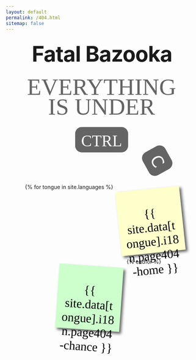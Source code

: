 ```yaml
---
layout: default
permalink: /404.html
sitemap: false
---
```


<style media="screen">
.container {
    margin: 10px auto;
    text-align: center;
}
h1 {
    margin: 30px 0;
    font-size: 4em;
    line-height: 1;
    letter-spacing: -1px;
}
*{
  margin:0;
  padding:0;
}
h2 {
  font-weight: bold;
  font-size: 2rem;
}
p {
  font-family: 'Reenie Beanie';
  font-size: 2rem;
}
ul,li{
  list-style:none;
}
ul{
  display: flex;
  flex-wrap: wrap;
  justify-content: center;
}
ul li a{
  text-decoration:none;
  color:#000;
  background:#ffc;
  display:block;
  height:10em;
  width:10em;
  padding:1em;
  box-shadow: 5px 5px 7px rgba(33,33,33,.7);
  transform: rotate(-6deg);
  transition: transform .15s linear;
}

ul li:nth-child(even) a{
  transform:rotate(4deg);
  position:relative;
  top:5px;
  background:#cfc;
}
ul li:nth-child(3n) a{
  transform:rotate(-3deg);
  position:relative;
  top:-5px;
  background:#ccf;
}
ul li:nth-child(5n) a{
  transform:rotate(5deg);
  position:relative;
  top:-10px;
}

ul li a:hover,ul li a:focus{
  box-shadow:10px 10px 7px rgba(0,0,0,.7);
  transform: scale(1.25);
  position:relative;
  z-index:5;
}

ul li{
  margin:1em;
}
</style>

<script>
function getRandomPost(lang) {
    var posts = {% assign all_posts = site.posts | map: 'url' %}{{ all_posts | jsonify }};
    var randomIndex = Math.floor(Math.random() * posts.length);
    if (lang == '{{site.default_lang}}') {
        window.location.href = posts[randomIndex];
    } else {
        window.location.href = '/' + lang + '/' + posts[randomIndex];
    }
}
</script>

<link href="https://fonts.googleapis.com/css2?family=Reenie+Beanie&display=swap" rel="stylesheet">

<div class="container">
    <h1>Fatal Bazooka</h1>
    <svg width="400px" viewBox="0 0 916 612" xmlns="http://www.w3.org/2000/svg" xmlns:xlink="http://www.w3.org/1999/xlink">
        <text id="EVERYTHING-IS-UNDER" xml:space="preserve"><tspan x="455.5" y="113" text-anchor="middle" font-family="Reenie Beanie" font-size="140" fill="#646464" xml:space="preserve">EVERYTHING</tspan><tspan x="455.5" y="231" text-anchor="middle" font-family="Reenie Beanie" font-size="140" fill="#646464" xml:space="preserve">IS UNDER</tspan></text>
        <path id="Rectangle-arrondi" fill="#646464" fill-rule="evenodd" stroke="none" d="M 297 418 C 297 440.09137 314.9086 458 337 458 L 575 458 C 597.091431 458 615 440.09137 615 418 L 615 346 C 615 323.90863 597.091431 306 575 306 L 337 306 C 314.9086 306 297 323.90863 297 346 Z"/>
        <text id="CTRL" xml:space="preserve" x="456" y="421" text-anchor="middle" font-family="Verdana" font-size="96" fill="#ffffff">CTRL</text>
        <path id="Rectangle-arrondi-copie" fill="#646464" fill-rule="evenodd" stroke="none" d="M 719.731018 456.963196 C 700.084534 467.839264 692.683472 492.077454 703.199646 511.101013 L 740.806152 579.130371 C 751.322327 598.153931 775.774597 604.761169 795.422546 593.887634 L 859.463684 558.445862 C 879.114624 547.570618 886.519287 523.330505 876.001709 504.304565 L 838.390503 436.266602 C 827.872986 417.240601 803.417175 410.635437 783.767639 421.513245 Z"/>
        <path id="C" fill="#ffffff" fill-rule="evenodd" stroke="none" d="M 778.607239 550.070801 C 777.121948 548.9599 775.756531 547.967163 774.510864 547.092651 C 773.265198 546.21814 771.78717 544.989014 770.076843 543.405212 C 768.641357 542.055908 767.204102 540.52301 765.765259 538.806519 C 764.326355 537.090027 762.967224 535.074646 761.687866 532.760254 C 759.277893 528.400696 757.719604 524.088013 757.013062 519.822327 C 756.30658 515.556641 756.572266 511.359009 757.810303 507.229462 C 759.022461 503.184509 761.262756 499.308441 764.531128 495.60141 C 767.799561 491.894348 772.129761 488.548523 777.52179 485.563812 C 782.635864 482.732971 787.59491 480.901794 792.398743 480.070374 C 797.202637 479.238922 801.723328 479.37262 805.960815 480.471558 C 810.070313 481.535828 813.834412 483.485565 817.252991 486.320618 C 820.67157 489.155762 823.60083 492.780182 826.04071 497.193817 C 827.825989 500.423401 829.204468 503.869263 830.176208 507.531494 C 831.147949 511.193756 831.705322 515.551025 831.848267 520.603333 L 822.050171 526.026306 L 821.715454 525.420776 C 822.748535 520.526001 823.018188 516.088806 822.524475 512.109314 C 822.030762 508.129822 820.757324 504.283142 818.704285 500.569183 C 817.023132 497.528015 815.002136 495.070435 812.641235 493.196411 C 810.280273 491.322418 807.501526 490.022308 804.304993 489.296204 C 801.193848 488.59314 797.760681 488.60434 794.005371 489.329773 C 790.250061 490.055267 786.287842 491.571899 782.118713 493.879578 C 777.755005 496.294983 774.31897 498.943756 771.810547 501.826019 C 769.302124 504.70813 767.559631 507.596893 766.583069 510.492249 C 765.567688 513.514465 765.262146 516.556702 765.666443 519.61908 C 766.070801 522.681396 767.046509 525.612 768.593689 528.410767 C 770.721008 532.259094 773.395386 535.488281 776.616821 538.09845 C 779.838318 540.708557 783.621704 542.726563 787.967041 544.152405 L 788.279419 544.717468 Z"/>  
    </svg>
    <ul>
        {% for tongue in site.languages %}
        <li>
            <a {% static_href %} href="{% if tongue == site.default_lang %}{{site.baseurl}}/{% else %}{{site.baseurl}}/{{ tongue }}/{% endif %}"{% endstatic_href %}>
                <p>{{ site.data[tongue].i18n.page404-home }}</p>
            </a>
        </li>
        <li>
            <a href="javascript:void(0);" onclick="getRandomPost('{{ tongue }}')">
            <p>{{ site.data[tongue].i18n.page404-chance }}</p>
            </a>
        </li>
        {% endfor %}
    </ul>
</div>
